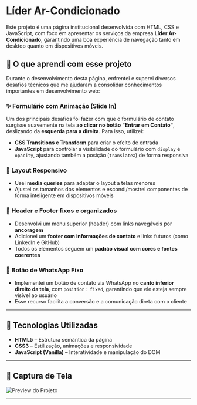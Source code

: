 #  Líder Ar-Condicionado 

Este projeto é uma página institucional desenvolvida com HTML, CSS e JavaScript, com foco em apresentar os serviços da empresa **Líder Ar-Condicionado**, garantindo uma boa experiência de navegação tanto em desktop quanto em dispositivos móveis.

## 🧠 O que aprendi com esse projeto

Durante o desenvolvimento desta página, enfrentei e superei diversos desafios técnicos que me ajudaram a consolidar conhecimentos importantes em desenvolvimento web:

### ✨ Formulário com Animação (Slide In)

Um dos principais desafios foi fazer com que o formulário de contato surgisse suavemente na tela **ao clicar no botão "Entrar em Contato"**, deslizando da **esquerda para a direita**. Para isso, utilizei:

- **CSS Transitions e Transform** para criar o efeito de entrada
- **JavaScript** para controlar a visibilidade do formulário com `display` e `opacity`, ajustando também a posição (`translateX`) de forma responsiva

### 🧩 Layout Responsivo

- Usei **media queries** para adaptar o layout a telas menores
- Ajustei os tamanhos dos elementos e escondi/mostrei componentes de forma inteligente em dispositivos móveis

### 📌 Header e Footer fixos e organizados

- Desenvolvi um menu superior (header) com links navegáveis por **ancoragem**
- Adicionei um **footer com informações de contato** e links futuros (como LinkedIn e GitHub)
- Todos os elementos seguem um **padrão visual com cores e fontes coerentes**

### 📱 Botão de WhatsApp Fixo

- Implementei um botão de contato via WhatsApp no **canto inferior direito da tela**, com `position: fixed`, garantindo que ele esteja sempre visível ao usuário
- Esse recurso facilita a conversão e a comunicação direta com o cliente

---

## 🔧 Tecnologias Utilizadas

- **HTML5** – Estrutura semântica da página
- **CSS3** – Estilização, animações e responsividade
- **JavaScript (Vanilla)** – Interatividade e manipulação do DOM

---

## 📸 Captura de Tela

![Preview do Projeto](./caminho/para/screenshot.png)

---
